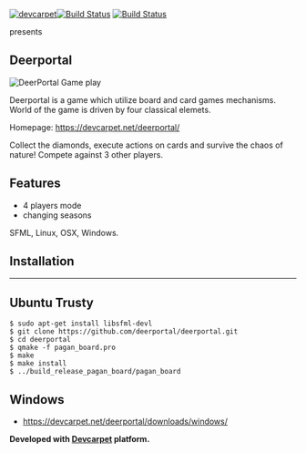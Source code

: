 [![devcarpet](https://devcarpet.net/images/dc_black.png)](https://devcarpet.net)[![Build Status](https://travis-ci.org/deerportal/deerportal.svg?branch=master)](https://travis-ci.org/deerportal/deerportal) [![Build Status](https://semaphoreci.com/api/v1/bluszcz/deerportal/branches/master/badge.svg)](https://semaphoreci.com/bluszcz/deerportal)

presents

Deerportal
-----------

![DeerPortal Game play](https://bluszcz.net/projects/games/deerportal/deerportal-game-about-how-human-can-be-upgraded-to-the-deer_094.png/@@images/image.png)

Deerportal is a game which utilize  board and card games mechanisms. World of the game is driven by four classical elemets.

Homepage: https://devcarpet.net/deerportal/

Collect the diamonds, execute actions on cards and survive the chaos of nature! Compete against 3 other players.

Features
--------

* 4 players mode
* changing seasons

SFML, Linux, OSX, Windows.

Installation
------------
------------

Ubuntu Trusty
-------------

```
$ sudo apt-get install libsfml-devl
$ git clone https://github.com/deerportal/deerportal.git
$ cd deerportal
$ qmake -f pagan_board.pro
$ make
$ make install
$ ../build_release_pagan_board/pagan_board
```

Windows
-------

* https://devcarpet.net/deerportal/downloads/windows/

**Developed with [Devcarpet](https://devcarpet.net) platform.**

